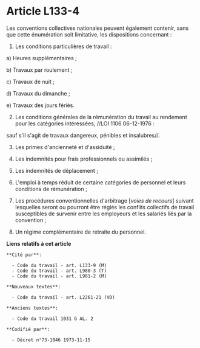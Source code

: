 # Article L133-4

Les conventions collectives nationales peuvent également contenir, sans que cette énumération soit limitative, les
dispositions concernant :

1. Les conditions particulières de travail :

a) Heures supplémentaires ;

b) Travaux par roulement ;

c) Travaux de nuit ;

d) Travaux du dimanche ;

e) Travaux des jours fériés.

2. Les conditions générales de la rémunération du travail au rendement pour les catégories intéressées, //LOI  1106
06-12-1976 :

sauf s'il s'agit de travaux dangereux, pénibles et insalubres//.

3. Les primes d'ancienneté et d'assiduité ;

4. Les indemnités pour frais professionnels ou assimilés ;

5. Les indemnités de déplacement ;

6. L'emploi à temps réduit de certaine catégories de personnel et leurs conditions de rémunération ;

7. Les procédures conventionnelles d'arbitrage [*voies de recours*] suivant lesquelles seront ou pourront être réglés les
conflits collectifs de travail susceptibles de survenir entre les employeurs et les salariés liés par la convention ;

8. Un régime complémentaire de retraite du personnel.

**Liens relatifs à cet article**

	**Cité par**:

	  - Code du travail - art. L133-9 (M)
	  - Code du travail - art. L980-3 (T)
	  - Code du travail - art. L981-2 (M)

	**Nouveaux textes**:

	  - Code du travail - art. L2261-21 (VD)

	**Anciens textes**:

	  - Code du travail 1031 G AL. 2

	**Codifié par**:

	  - Décret n°73-1046 1973-11-15
